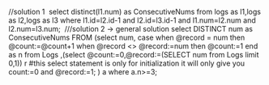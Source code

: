 //solution 1
​
select distinct(l1.num) as ConsecutiveNums
from  logs as l1,logs as l2,logs as l3
where l1.id=l2.id-1 and  l2.id=l3.id-1 and l1.num=l2.num and l2.num=l3.num;
​
///solution 2 -> general solution
​
select DISTINCT num as ConsecutiveNums FROM
(select num,
case
when @record = num then @count:=@count+1
when @record <> @record:=num then @count:=1 end as n
from
Logs ,(select @count:=0,@record:=(SELECT num from Logs limit 0,1)) r #this select statement is only for initialization it will only give you count:=0 and @record:=1;
) a
where a.n>=3;